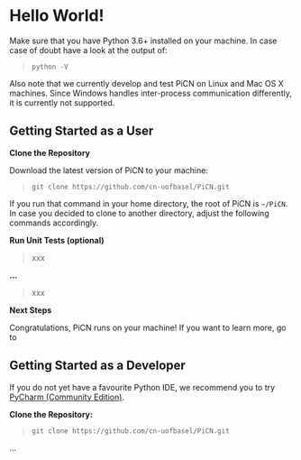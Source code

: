 # Hello World!

Make sure that you have Python 3.6+ installed on your machine. In case case of doubt have a look at the output of:

> `python -V`

Also note that we currently develop and test PiCN on Linux and Mac OS X machines. Since Windows handles inter-process communication differently, it is currently not supported.

## Getting Started as a User

**Clone the Repository**

Download the latest version of PiCN to your machine:

> `git clone https://github.com/cn-uofbasel/PiCN.git`

If you run that command in your home directory, the root of PiCN is `~/PiCN`. In case you decided to clone to another directory, adjust the following commands accordingly.

**Run Unit Tests (optional)**

> xxx

**...**

> xxx

**Next Steps**

Congratulations, PiCN runs on your machine! If you want to learn more, go to   


## Getting Started as a Developer

If you do not yet have a favourite Python IDE, we recommend you to try [PyCharm (Community Edition)](https://www.jetbrains.com/pycharm/download).

**Clone the Repository:**

> `git clone https://github.com/cn-uofbasel/PiCN.git`

...